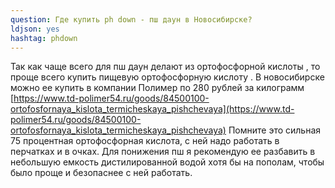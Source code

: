 ```yaml
---
question: Где купить ph down - пш даун в Новосибирске?
ldjson: yes 
hashtag: phdown
---
```


Так как чаще всего для пш даун делают из ортофосфорной кислоты , то проще всего купить пищевую ортофосфорную кислоту .
В новосибирске можно ее купить в компании Полимер по 280 рублей за килограмм [https://www.td-polimer54.ru/goods/84500100-ortofosfornaya_kislota_termicheskaya_pishchevaya](https://www.td-polimer54.ru/goods/84500100-ortofosfornaya_kislota_termicheskaya_pishchevaya)
Помните это сильная 75 процентная ортофосфорная кислота, с ней надо работать в перчатках и в очках.
Для понижения пш я рекомендую ее разбавить в небольшую емкость дистилированной водой хотя бы на пополам, чтобы было проще и безопаснее с ней работать.
